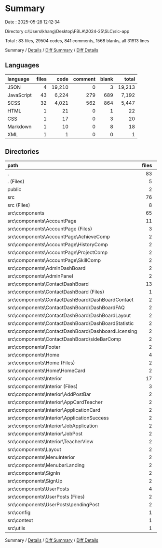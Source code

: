 # Summary

Date : 2025-05-28 12:12:34

Directory c:\\Users\\khang\\Desktop\\FBLA\\2024-25\\SLC\\slc-app

Total : 83 files,  29504 codes, 841 comments, 1568 blanks, all 31913 lines

Summary / [Details](details.md) / [Diff Summary](diff.md) / [Diff Details](diff-details.md)

## Languages
| language | files | code | comment | blank | total |
| :--- | ---: | ---: | ---: | ---: | ---: |
| JSON | 4 | 19,210 | 0 | 3 | 19,213 |
| JavaScript | 43 | 6,224 | 279 | 689 | 7,192 |
| SCSS | 32 | 4,021 | 562 | 864 | 5,447 |
| HTML | 1 | 21 | 0 | 1 | 22 |
| CSS | 1 | 17 | 0 | 3 | 20 |
| Markdown | 1 | 10 | 0 | 8 | 18 |
| XML | 1 | 1 | 0 | 0 | 1 |

## Directories
| path | files | code | comment | blank | total |
| :--- | ---: | ---: | ---: | ---: | ---: |
| . | 83 | 29,504 | 841 | 1,568 | 31,913 |
| . (Files) | 5 | 19,207 | 0 | 12 | 19,219 |
| public | 2 | 46 | 0 | 2 | 48 |
| src | 76 | 10,251 | 841 | 1,554 | 12,646 |
| src (Files) | 8 | 130 | 30 | 25 | 185 |
| src\\components | 65 | 9,813 | 785 | 1,481 | 12,079 |
| src\\components\\AccountPage | 11 | 1,693 | 61 | 244 | 1,998 |
| src\\components\\AccountPage (Files) | 3 | 842 | 41 | 128 | 1,011 |
| src\\components\\AccountPage\\AchieveComp | 2 | 213 | 0 | 28 | 241 |
| src\\components\\AccountPage\\HistoryComp | 2 | 242 | 2 | 28 | 272 |
| src\\components\\AccountPage\\ProjectComp | 2 | 191 | 14 | 32 | 237 |
| src\\components\\AccountPage\\SkillComp | 2 | 205 | 4 | 28 | 237 |
| src\\components\\AdminDashBoard | 2 | 1,631 | 6 | 221 | 1,858 |
| src\\components\\AdminPanel | 2 | 301 | 4 | 45 | 350 |
| src\\components\\ContactDashBoard | 13 | 963 | 357 | 168 | 1,488 |
| src\\components\\ContactDashBoard (Files) | 1 | 23 | 9 | 4 | 36 |
| src\\components\\ContactDashBoard\\DashBoardContact | 2 | 206 | 7 | 31 | 244 |
| src\\components\\ContactDashBoard\\DashBoardFAQ | 2 | 157 | 13 | 20 | 190 |
| src\\components\\ContactDashBoard\\DashBoardLayout | 2 | 45 | 3 | 7 | 55 |
| src\\components\\ContactDashBoard\\DashBoardStatistic | 2 | 0 | 303 | 44 | 347 |
| src\\components\\ContactDashBoard\\DashboardLicensing | 2 | 412 | 3 | 46 | 461 |
| src\\components\\ContactDashBoard\\sideBarComp | 2 | 120 | 19 | 16 | 155 |
| src\\components\\Footer | 2 | 162 | 90 | 42 | 294 |
| src\\components\\Home | 4 | 813 | 78 | 148 | 1,039 |
| src\\components\\Home (Files) | 2 | 273 | 30 | 50 | 353 |
| src\\components\\Home\\HomeCard | 2 | 540 | 48 | 98 | 686 |
| src\\components\\Interior | 17 | 3,054 | 77 | 432 | 3,563 |
| src\\components\\Interior (Files) | 3 | 529 | 23 | 72 | 624 |
| src\\components\\Interior\\AddPostBar | 2 | 212 | 16 | 40 | 268 |
| src\\components\\Interior\\AppCardTeacher | 2 | 349 | 4 | 41 | 394 |
| src\\components\\Interior\\ApplicationCard | 2 | 223 | 1 | 34 | 258 |
| src\\components\\Interior\\ApplicationSuccess | 2 | 82 | 0 | 13 | 95 |
| src\\components\\Interior\\JobApplication | 2 | 209 | 1 | 31 | 241 |
| src\\components\\Interior\\JobPost | 2 | 399 | 15 | 57 | 471 |
| src\\components\\Interior\\TeacherView | 2 | 1,051 | 17 | 144 | 1,212 |
| src\\components\\Layout | 2 | 29 | 8 | 6 | 43 |
| src\\components\\MenuInterior | 2 | 157 | 5 | 27 | 189 |
| src\\components\\MenubarLanding | 2 | 68 | 6 | 14 | 88 |
| src\\components\\SignIn | 2 | 209 | 14 | 35 | 258 |
| src\\components\\SignUp | 2 | 345 | 44 | 51 | 440 |
| src\\components\\UserPosts | 4 | 388 | 35 | 48 | 471 |
| src\\components\\UserPosts (Files) | 2 | 346 | 35 | 43 | 424 |
| src\\components\\UserPosts\\pendingPost | 2 | 42 | 0 | 5 | 47 |
| src\\config | 1 | 1 | 0 | 0 | 1 |
| src\\context | 1 | 123 | 15 | 24 | 162 |
| src\\utils | 1 | 184 | 11 | 24 | 219 |

Summary / [Details](details.md) / [Diff Summary](diff.md) / [Diff Details](diff-details.md)